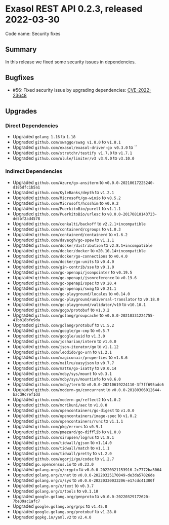 # Exasol REST API 0.2.3, released 2022-03-30

Code name: Security fixes

## Summary

In this release we fixed some security issues in dependencies.

## Bugfixes

* #56: Fixed security issue by upgrading dependencies: [CVE-2022-23648](https://github.com/advisories/GHSA-crp2-qrr5-8pq7)

## Upgrades

### Direct Dependencies

* Upgraded `golang 1.16` to `1.18`
* Upgraded `github.com/swaggo/swag v1.8.0` to `v1.8.1`
* Upgraded `github.com/exasol/exasol-driver-go v0.3.0` to ``
* Upgraded `github.com/stretchr/testify v1.7.0` to `v1.7.1`
* Upgraded `github.com/ulule/limiter/v3 v3.9.0` to `v3.10.0`

### Indirect Dependencies

* Upgraded `github.com/Azure/go-ansiterm` to `v0.0.0-20210617225240-d185dfc1b5a1`
* Upgraded `github.com/KyleBanks/depth` to `v1.2.1`
* Upgraded `github.com/Microsoft/go-winio` to `v0.5.2`
* Upgraded `github.com/Microsoft/hcsshim` to `v0.9.2`
* Upgraded `github.com/PuerkitoBio/purell` to `v1.1.1`
* Upgraded `github.com/PuerkitoBio/urlesc` to `v0.0.0-20170810143723-de5bf2ad4578`
* Upgraded `github.com/cenkalti/backoff` to `v2.2.1+incompatible`
* Upgraded `github.com/containerd/cgroups` to `v1.0.3`
* Upgraded `github.com/containerd/containerd` to `v1.6.2`
* Upgraded `github.com/davecgh/go-spew` to `v1.1.1`
* Upgraded `github.com/docker/distribution` to `v2.8.1+incompatible`
* Upgraded `github.com/docker/docker` to `v20.10.14+incompatible`
* Upgraded `github.com/docker/go-connections` to `v0.4.0`
* Upgraded `github.com/docker/go-units` to `v0.4.0`
* Upgraded `github.com/gin-contrib/sse` to `v0.1.0`
* Upgraded `github.com/go-openapi/jsonpointer` to `v0.19.5`
* Upgraded `github.com/go-openapi/jsonreference` to `v0.19.6`
* Upgraded `github.com/go-openapi/spec` to `v0.20.4`
* Upgraded `github.com/go-openapi/swag` to `v0.21.1`
* Upgraded `github.com/go-playground/locales` to `v0.14.0`
* Upgraded `github.com/go-playground/universal-translator` to `v0.18.0`
* Upgraded `github.com/go-playground/validator/v10` to `v10.10.1`
* Upgraded `github.com/gogo/protobuf` to `v1.3.2`
* Upgraded `github.com/golang/groupcache` to `v0.0.0-20210331224755-41bb18bfe9da`
* Upgraded `github.com/golang/protobuf` to `v1.5.2`
* Upgraded `github.com/google/go-cmp` to `v0.5.7`
* Upgraded `github.com/google/uuid` to `v1.3.0`
* Upgraded `github.com/josharian/intern` to `v1.0.0`
* Upgraded `github.com/json-iterator/go` to `v1.1.12`
* Upgraded `github.com/leodido/go-urn` to `v1.2.1`
* Upgraded `github.com/magiconair/properties` to `v1.8.6`
* Upgraded `github.com/mailru/easyjson` to `v0.7.7`
* Upgraded `github.com/mattn/go-isatty` to `v0.0.14`
* Upgraded `github.com/moby/sys/mount` to `v0.3.1`
* Upgraded `github.com/moby/sys/mountinfo` to `v0.6.0`
* Upgraded `github.com/moby/term` to `v0.0.0-20210619224110-3f7ff695adc6`
* Upgraded `github.com/modern-go/concurrent` to `v0.0.0-20180306012644-bacd9c7ef1dd`
* Upgraded `github.com/modern-go/reflect2` to `v1.0.2`
* Upgraded `github.com/morikuni/aec` to `v1.0.0`
* Upgraded `github.com/opencontainers/go-digest` to `v1.0.0`
* Upgraded `github.com/opencontainers/image-spec` to `v1.0.2`
* Upgraded `github.com/opencontainers/runc` to `v1.1.1`
* Upgraded `github.com/pkg/errors` to `v0.9.1`
* Upgraded `github.com/pmezard/go-difflib` to `v1.0.0`
* Upgraded `github.com/sirupsen/logrus` to `v1.8.1`
* Upgraded `github.com/tidwall/gjson` to `v1.14.0`
* Upgraded `github.com/tidwall/match` to `v1.1.1`
* Upgraded `github.com/tidwall/pretty` to `v1.2.0`
* Upgraded `github.com/ugorji/go/codec` to `v1.2.7`
* Upgraded `go.opencensus.io` to `v0.23.0`
* Upgraded `golang.org/x/crypto` to `v0.0.0-20220321153916-2c7772ba3064`
* Upgraded `golang.org/x/net` to `v0.0.0-20220325170049-de3da57026de`
* Upgraded `golang.org/x/sys` to `v0.0.0-20220330033206-e17cdc41300f`
* Upgraded `golang.org/x/text` to `v0.3.7`
* Upgraded `golang.org/x/tools` to `v0.1.10`
* Upgraded `google.golang.org/genproto` to `v0.0.0-20220329172620-7be39ac1afc7`
* Upgraded `google.golang.org/grpc` to `v1.45.0`
* Upgraded `google.golang.org/protobuf` to `v1.28.0`
* Upgraded `gopkg.in/yaml.v2` to `v2.4.0`
